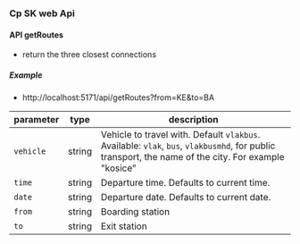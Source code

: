 ### Cp SK web Api

#### API getRoutes
- return the three closest connections 
##### Example
- http://localhost:5171/api/getRoutes?from=KE&to=BA

| parameter | type    | description                                                                                                                                         |
| --------- | ------- | --------------------------------------------------------------------------------------------------------------------------------------------------- |
| `vehicle` | string  | Vehicle to travel with. Default `vlakbus`. Available: `vlak`, `bus`, `vlakbusmhd`, for public transport, the name of the city. For example "kosice" |
| `time`    | string  | Departure time. Defaults to current time.                                                                                                           |
| `date`    | string  | Departure date. Defaults to current date.                                                                                                           |
| `from`    | string  | Boarding station                                                                                                                                    |
| `to`      | string  | Exit station                                                                                                                                        |
